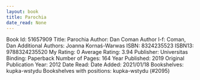```yaml
---
layout: book
title: Parochia
date_read: None
---
```


Book Id: 51657909
Title: Parochia
Author: Dan Coman
Author l-f: Coman, Dan
Additional Authors: Joanna Kornaś-Warwas
ISBN: 8324235523
ISBN13: 9788324235520
My Rating: 0
Average Rating: 3.94
Publisher: Universitas
Binding: Paperback
Number of Pages: 164
Year Published: 2019
Original Publication Year: 2012
Date Read: 
Date Added: 2021/01/18
Bookshelves: kupka-wstydu
Bookshelves with positions: kupka-wstydu (#2095)

